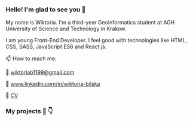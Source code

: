### Hello! I'm glad to see you 👋

My name is Wiktoria. I'm a third-year Geoinformatics student at AGH University of Science and Technology in Krakow.

I am young Front-End Developer. I feel good with technologies like HTML, CSS, SASS, JavaScript ES6 and React.js.

📫 How to reach me: 

:incoming_envelope: wiktoriab1199@gmail.com

:briefcase: www.linkedin.com/in/wiktoria-bilska 

:page_with_curl: [CV](https://drive.google.com/file/d/1WSvcxd9gWdo6kTvnD9exapWUw4RorGX2/view?usp=sharing)

### My projects 🧠  :point_down:

<!--
**WiktoriaBilska/WiktoriaBilska** is a ✨ _special_ ✨ repository because its `README.md` (this file) appears on your GitHub profile.

Here are some ideas to get you started:

- 🔭 I’m currently working on ...
- 🌱 I’m currently learning ...
- 👯 I’m looking to collaborate on ...
- 🤔 I’m looking for help with ...
- 💬 Ask me about ...
- 📫 How to reach me: ...
- 😄 Pronouns: ...
- ⚡ Fun fact: ...
-->
